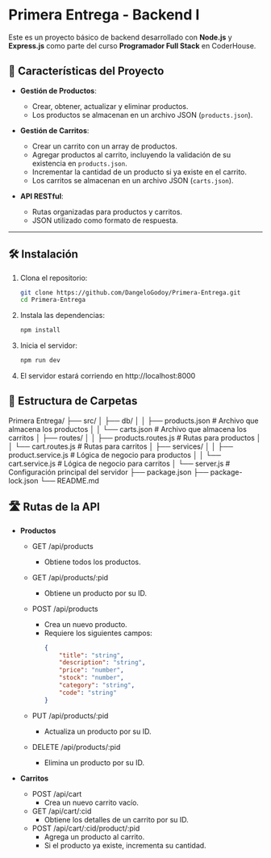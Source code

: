 # Primera Entrega - Backend I

Este es un proyecto básico de backend desarrollado con **Node.js** y **Express.js** como parte del curso **Programador Full Stack** en CoderHouse.

## 🚀 Características del Proyecto

- **Gestión de Productos**:
  - Crear, obtener, actualizar y eliminar productos.
  - Los productos se almacenan en un archivo JSON (`products.json`).

- **Gestión de Carritos**:
  - Crear un carrito con un array de productos.
  - Agregar productos al carrito, incluyendo la validación de su existencia en `products.json`.
  - Incrementar la cantidad de un producto si ya existe en el carrito.
  - Los carritos se almacenan en un archivo JSON (`carts.json`).

- **API RESTful**:
  - Rutas organizadas para productos y carritos.
  - JSON utilizado como formato de respuesta.

---

## 🛠️ Instalación

1. Clona el repositorio:
   ```bash
   git clone https://github.com/DangeloGodoy/Primera-Entrega.git
   cd Primera-Entrega
   ```

2. Instala las dependencias:
    ```bash
    npm install
    ```

3. Inicia el servidor:
    ```bash
    npm run dev
    ```

4. El servidor estará corriendo en http://localhost:8000

## 📂 Estructura de Carpetas

Primera Entrega/
├── src/
│   ├── db/
│   │   ├── products.json   # Archivo que almacena los productos
│   │   └── carts.json      # Archivo que almacena los carritos
│   ├── routes/
│   │   ├── products.routes.js   # Rutas para productos
│   │   └── cart.routes.js       # Rutas para carritos
│   ├── services/
│   │   ├── product.service.js   # Lógica de negocio para productos
│   │   └── cart.service.js      # Lógica de negocio para carritos
│   └── server.js                # Configuración principal del servidor
├── package.json
├── package-lock.json
└── README.md

## 🛣️ Rutas de la API

- **Productos**
    - GET /api/products
        - Obtiene todos los productos.

    - GET /api/products/:pid
        - Obtiene un producto por su ID.

    - POST /api/products
        - Crea un nuevo producto.
        - Requiere los siguientes campos:
            ```json
            {
                "title": "string",
                "description": "string",
                "price": "number",
                "stock": "number",
                "category": "string",
                "code": "string"
            }
            ```

    - PUT /api/products/:pid
        - Actualiza un producto por su ID.

    - DELETE /api/products/:pid
        - Elimina un producto por su ID.

- **Carritos**
    - POST /api/cart
	    - Crea un nuevo carrito vacío.
	- GET /api/cart/:cid
	    - Obtiene los detalles de un carrito por su ID.
	- POST /api/cart/:cid/product/:pid
	    - Agrega un producto al carrito.
	    - Si el producto ya existe, incrementa su cantidad.